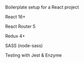 Boilerplate setup for a React project

React 16+

React Router 5

Redux 4+

SASS (node-sass)

Testing with Jest & Enzyme
